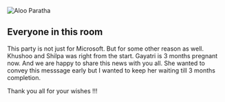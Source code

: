 
![Aloo Paratha](https://hebbarskitchen.com/wp-content/uploads/2021/03/aloo-paratha-recipe-aalu-ka-paratha-aloo-ka-paratha-potato-paratha-2-1365x2048.jpeg)

## Everyone in this room

This party is not just for Microsoft. But for some other reason as well.  
Khushoo and Shilpa was right from the start. 
Gayatri is 3 months pregnant now. And we are happy to share this news with you all.
She wanted to convey this messsage early but I wanted to keep her waiting till 3 months completion.

Thank you all for your wishes !!!


